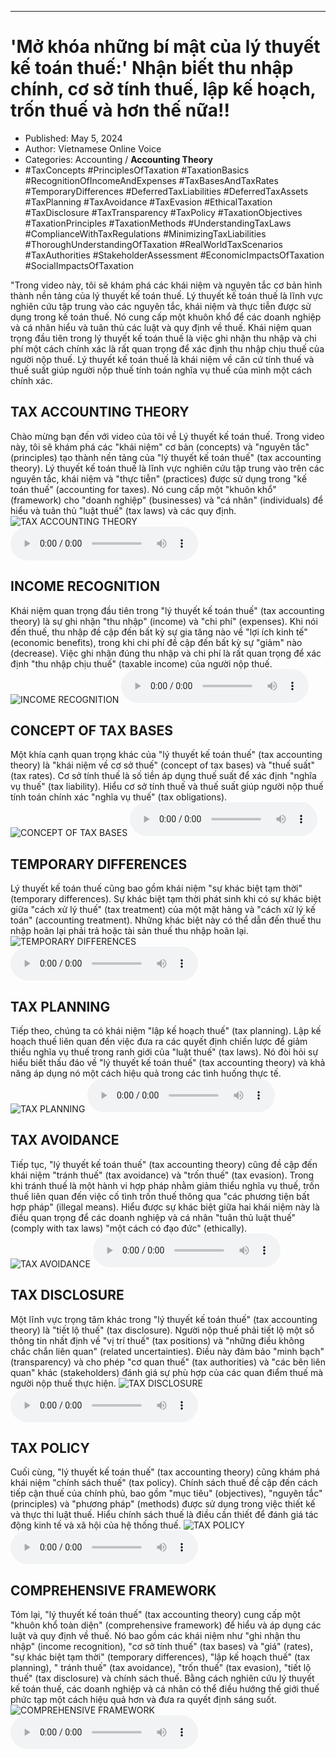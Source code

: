 
---

# \'Mở khóa những bí mật của lý thuyết kế toán thuế:\' Nhận biết thu nhập chính, cơ sở tính thuế, lập kế hoạch, trốn thuế và hơn thế nữa!!

- Published: May 5, 2024
- Author: Vietnamese Online Voice
- Categories: Accounting / **Accounting Theory**
- #TaxConcepts #PrinciplesOfTaxation #TaxationBasics #RecognitionOfIncomeAndExpenses #TaxBasesAndTaxRates #TemporaryDifferences #DeferredTaxLiabilities #DeferredTaxAssets #TaxPlanning #TaxAvoidance #TaxEvasion #EthicalTaxation #TaxDisclosure #TaxTransparency #TaxPolicy #TaxationObjectives #TaxationPrinciples #TaxationMethods #UnderstandingTaxLaws #ComplianceWithTaxRegulations #MinimizingTaxLiabilities #ThoroughUnderstandingOfTaxation #RealWorldTaxScenarios #TaxAuthorities #StakeholderAssessment #EconomicImpactsOfTaxation #SocialImpactsOfTaxation

"Trong video này, tôi sẽ khám phá các khái niệm và nguyên tắc cơ bản hình thành nền tảng của lý thuyết kế toán thuế. Lý thuyết kế toán thuế là lĩnh vực nghiên cứu tập trung vào các nguyên tắc, khái niệm và thực tiễn được sử dụng trong kế toán thuế. Nó cung cấp một khuôn khổ để các doanh nghiệp và cá nhân hiểu và tuân thủ các luật và quy định về thuế. Khái niệm quan trọng đầu tiên trong lý thuyết kế toán thuế là việc ghi nhận thu nhập và chi phí một cách chính xác là rất quan trọng để xác định thu nhập chịu thuế của người nộp thuế. Lý thuyết kế toán thuế là khái niệm về căn cứ tính thuế và thuế suất giúp người nộp thuế tính toán nghĩa vụ thuế của mình một cách chính xác.


## TAX ACCOUNTING THEORY

Chào mừng bạn đến với video của tôi về Lý thuyết kế toán thuế. Trong video này, tôi sẽ khám phá các "khái niệm" cơ bản (concepts) và "nguyên tắc" (principles) tạo thành nền tảng của "lý thuyết kế toán thuế" (tax accounting theory). Lý thuyết kế toán thuế là lĩnh vực nghiên cứu tập trung vào trên các nguyên tắc, khái niệm và "thực tiễn" (practices) được sử dụng trong "kế toán thuế" (accounting for taxes). Nó cung cấp một "khuôn khổ" (framework) cho "doanh nghiệp" (businesses) và "cá nhân" (individuals) để hiểu và tuân thủ "luật thuế" (tax laws) và các quy định.
![TAX ACCOUNTING THEORY](https://http-archiver-apis-production-80.schnworks.com/storage/images/transitions/2024-05-05/transition--4573406031-Montserrat-Thin-283593.jpg)
<audio controls>
    <source src="https://http-archiver-apis-production-80.schnworks.com/storage/storage/audio/file-12646582380.mp3" type="audio/mpeg">
</audio>



## INCOME RECOGNITION

Khái niệm quan trọng đầu tiên trong "lý thuyết kế toán thuế" (tax accounting theory) là sự ghi nhận "thu nhập" (income) và "chi phí" (expenses). Khi nói đến thuế, thu nhập đề cập đến bất kỳ sự gia tăng nào về "lợi ích kinh tế" (economic benefits), trong khi chi phí đề cập đến bất kỳ sự "giảm" nào (decrease). Việc ghi nhận đúng thu nhập và chi phí là rất quan trọng để xác định "thu nhập chịu thuế" (taxable income) của người nộp thuế.
![INCOME RECOGNITION](https://http-archiver-apis-production-80.schnworks.com/storage/images/transitions/2024-05-05/transition--14031999547-Montserrat-Medium-7B1FA2.jpg)
<audio controls>
    <source src="https://http-archiver-apis-production-80.schnworks.com/storage/storage/audio/file-15126138435.mp3" type="audio/mpeg">
</audio>



## CONCEPT OF TAX BASES

Một khía cạnh quan trọng khác của "lý thuyết kế toán thuế" (tax accounting theory) là "khái niệm về cơ sở thuế" (concept of tax bases) và "thuế suất" (tax rates). Cơ sở tính thuế là số tiền áp dụng thuế suất để xác định "nghĩa vụ thuế" (tax liability). Hiểu cơ sở tính thuế và thuế suất giúp người nộp thuế tính toán chính xác "nghĩa vụ thuế" (tax obligations).
![CONCEPT OF TAX BASES](https://http-archiver-apis-production-80.schnworks.com/storage/images/transitions/2024-05-05/transition--21564397362-Montserrat-Bold-880E4F.jpg)
<audio controls>
    <source src="https://http-archiver-apis-production-80.schnworks.com/storage/storage/audio/file-9454311458.mp3" type="audio/mpeg">
</audio>



## TEMPORARY DIFFERENCES

Lý thuyết kế toán thuế cũng bao gồm khái niệm "sự khác biệt tạm thời" (temporary differences). Sự khác biệt tạm thời phát sinh khi có sự khác biệt giữa "cách xử lý thuế" (tax treatment) của một mặt hàng và "cách xử lý kế toán" (accounting treatment). Những khác biệt này có thể dẫn đến thuế thu nhập hoãn lại phải trả hoặc tài sản thuế thu nhập hoãn lại.
![TEMPORARY DIFFERENCES](https://http-archiver-apis-production-80.schnworks.com/storage/images/transitions/2024-05-05/transition--35832764330-Montserrat-Medium-9C27B0.jpg)
<audio controls>
    <source src="https://http-archiver-apis-production-80.schnworks.com/storage/storage/audio/file-14462730052.mp3" type="audio/mpeg">
</audio>



## TAX PLANNING

Tiếp theo, chúng ta có khái niệm "lập kế hoạch thuế" (tax planning). Lập kế hoạch thuế liên quan đến việc đưa ra các quyết định chiến lược để giảm thiểu nghĩa vụ thuế trong ranh giới của "luật thuế" (tax laws). Nó đòi hỏi sự hiểu biết thấu đáo về "lý thuyết kế toán thuế" (tax accounting theory) và khả năng áp dụng nó một cách hiệu quả trong các tình huống thực tế.
![TAX PLANNING](https://http-archiver-apis-production-80.schnworks.com/storage/images/transitions/2024-05-05/transition-25426905759-Montserrat-Medium-512DA8.jpg)
<audio controls>
    <source src="https://http-archiver-apis-production-80.schnworks.com/storage/storage/audio/file-905468217.mp3" type="audio/mpeg">
</audio>



## TAX AVOIDANCE

Tiếp tục, "lý thuyết kế toán thuế" (tax accounting theory) cũng đề cập đến khái niệm "tránh thuế" (tax avoidance) và "trốn thuế" (tax evasion). Trong khi tránh thuế là một hành vi hợp pháp nhằm giảm thiểu nghĩa vụ thuế, trốn thuế liên quan đến việc cố tình trốn thuế thông qua "các phương tiện bất hợp pháp" (illegal means). Hiểu được sự khác biệt giữa hai khái niệm này là điều quan trọng để các doanh nghiệp và cá nhân "tuân thủ luật thuế" (comply with tax laws) "một cách có đạo đức" (ethically).
![TAX AVOIDANCE](https://http-archiver-apis-production-80.schnworks.com/storage/images/transitions/2024-05-05/transition--8227835055-Montserrat-SemiBold-7B1FA2.jpg)
<audio controls>
    <source src="https://http-archiver-apis-production-80.schnworks.com/storage/storage/audio/file-37740408144.mp3" type="audio/mpeg">
</audio>



## TAX DISCLOSURE

Một lĩnh vực trọng tâm khác trong "lý thuyết kế toán thuế" (tax accounting theory) là "tiết lộ thuế" (tax disclosure). Người nộp thuế phải tiết lộ một số thông tin nhất định về "vị trí thuế" (tax positions) và "những điều không chắc chắn liên quan" (related uncertainties). Điều này đảm bảo "minh bạch" (transparency) và cho phép "cơ quan thuế" (tax authorities) và "các bên liên quan" khác (stakeholders) đánh giá sự phù hợp của các quan điểm thuế mà người nộp thuế thực hiện.
![TAX DISCLOSURE](https://http-archiver-apis-production-80.schnworks.com/storage/images/transitions/2024-05-05/transition--15554121726-Montserrat-Medium-4A148C.jpg)
<audio controls>
    <source src="https://http-archiver-apis-production-80.schnworks.com/storage/storage/audio/file-420372305.mp3" type="audio/mpeg">
</audio>



## TAX POLICY

Cuối cùng, "lý thuyết kế toán thuế" (tax accounting theory) cũng khám phá khái niệm "chính sách thuế" (tax policy). Chính sách thuế đề cập đến cách tiếp cận thuế của chính phủ, bao gồm "mục tiêu" (objectives), "nguyên tắc" (principles) và "phương pháp" (methods) được sử dụng trong việc thiết kế và thực thi luật thuế. Hiểu chính sách thuế là điều cần thiết để đánh giá tác động kinh tế và xã hội của hệ thống thuế.
![TAX POLICY](https://http-archiver-apis-production-80.schnworks.com/storage/images/transitions/2024-05-05/transition-17041739212-Montserrat-Bold-9C27B0.jpg)
<audio controls>
    <source src="https://http-archiver-apis-production-80.schnworks.com/storage/storage/audio/file-14075777515.mp3" type="audio/mpeg">
</audio>



## COMPREHENSIVE FRAMEWORK

Tóm lại, "lý thuyết kế toán thuế" (tax accounting theory) cung cấp một "khuôn khổ toàn diện" (comprehensive framework) để hiểu và áp dụng các luật và quy định về thuế. Nó bao gồm các khái niệm như "ghi nhận thu nhập" (income recognition), "cơ sở tính thuế" (tax bases) và "giá" (rates), "sự khác biệt tạm thời" (temporary differences), "lập kế hoạch thuế" (tax planning), " tránh thuế" (tax avoidance), "trốn thuế" (tax evasion), "tiết lộ thuế" (tax disclosure) và chính sách thuế. Bằng cách nghiên cứu lý thuyết kế toán thuế, các doanh nghiệp và cá nhân có thể điều hướng thế giới thuế phức tạp một cách hiệu quả hơn và đưa ra quyết định sáng suốt.
![COMPREHENSIVE FRAMEWORK](https://http-archiver-apis-production-80.schnworks.com/storage/images/transitions/2024-05-05/transition--16727915336-Montserrat-Black-512DA8.jpg)
<audio controls>
    <source src="https://http-archiver-apis-production-80.schnworks.com/storage/storage/audio/file-5290820659.mp3" type="audio/mpeg">
</audio>

